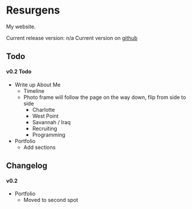 # Resurgens

My website.

Current release version: n/a
Current version on [github](http:)

## Todo

#### v0.2 Todo

- Write up About Me
  - Timeline
  - Photo frame will follow the page on the way down, flip from side to side
    - Charlotte
    - West Point
    - Savannah / Iraq
    - Recruiting
    - Programming
- Portfolio
  - Add sections

## Changelog

#### v0.2

- Portfolio
  - Moved to second spot
